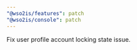 ```yaml
---
"@wso2is/features": patch
"@wso2is/console": patch
---
```


Fix user profile account locking state issue.
